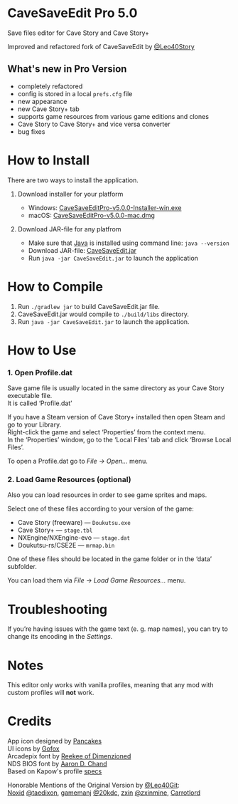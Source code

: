 # CaveSaveEdit Pro 5.0
Save files editor for Cave Story and Cave Story+

Improved and refactored fork of CaveSaveEdit by [@Leo40Story](https://github.com/Leo40Git)

## What's new in Pro Version
- completely refactored
- config is stored in a local `prefs.cfg` file
- new appearance
- new Cave Story+ tab
- supports game resources from various game editions and clones
- Cave Story to Cave Story+ and vice versa converter 
- bug fixes

# How to Install

There are two ways to install the application.

1. Download installer for your platform
    - Windows: [CaveSaveEditPro-v5.0.0-Installer-win.exe](https://github.com/msalv/CaveSaveEditPro/releases/download/v5.0.0/CaveSaveEditPro-v5.0.0-Installer-win.exe)
    - macOS: [CaveSaveEditPro-v5.0.0-mac.dmg](https://github.com/msalv/CaveSaveEditPro/releases/download/v5.0.0/CaveSaveEditPro-v5.0.0-mac.dmg)

2. Download JAR-file for any platfrom
    - Make sure that [Java](https://www.java.com/en/download/) is installed using command line: `java --version`
    - Download JAR-file: [CaveSaveEdit.jar](https://github.com/msalv/CaveSaveEditPro/releases/download/v5.0.0/CaveSaveEdit.jar)
    - Run `java -jar CaveSaveEdit.jar` to launch the application

# How to Compile

1. Run `./gradlew jar` to build CaveSaveEdit.jar file.
2. CaveSaveEdit.jar would compile to `./build/libs` directory.
3. Run `java -jar CaveSaveEdit.jar` to launch the application.

# How to Use

### 1. Open Profile.dat
Save game file is usually located in the same directory as your Cave Story executable file.   
It is called ‘Profile.dat’

If you have a Steam version of Cave Story+ installed then open Steam and go to your Library.<br/>
Right-click the game and select ‘Properties’ from the context menu.<br/>
In the ‘Properties’ window, go to the ‘Local Files’ tab and click ‘Browse Local Files’.

To open a Profile.dat go to *File _→_ Open...* menu.

### 2. Load Game Resources (optional)
Also you can load resources in order to see game sprites and maps.

Select one of these files according to your version of the game:
- Cave Story (freeware) — `Doukutsu.exe`
- Cave Story+ — `stage.tbl`
- NXEngine/NXEngine-evo — `stage.dat`
- Doukutsu-rs/CSE2E — `mrmap.bin`

One of these files should be located in the game folder or in the ‘data’ subfolder.

You can load them via *File _→_ Load Game Resources...* menu.

# Troubleshooting

If you’re having issues with the game text (e. g. map names), you can try to change its encoding in the *Settings*.

# Notes
This editor only works with vanilla profiles, meaning that any mod with custom profiles will **not** work.

# Credits

App icon designed by [Pancakes](https://vk.com/pancakes_art)
<br/>UI icons by [Gofox](https://www.flaticon.com/authors/gofox)
<br/>Arcadepix font by [Reekee of Dimenzioned](https://www.dafont.com/reekee-of-dimenzioned.d1065)
<br/>NDS BIOS font by [Aaron D. Chand](https://www.dafont.com/aaron-d-chand.d6569)
<br/>Based on Kapow's profile [specs](https://www.cavestory.org/guides/profile.txt)

Honorable Mentions of the Original Version by [@Leo40Git](https://github.com/Leo40Git):  
[Noxid](https://www.cavestory.org/forums/members/noxid.863) [@taedixon](https://github.com/taedixon), [gamemanj](https://www.cavestory.org/forums/members/gamemanj.7022) [@20kdc](https://github.com/20kdc), [zxin](https://www.cavestory.org/forums/members/zxin.7232) [@zxinmine](https://github.com/zxinmine), [Carrotlord](https://www.cavestory.org/forums/members/carrotlord.1111)

